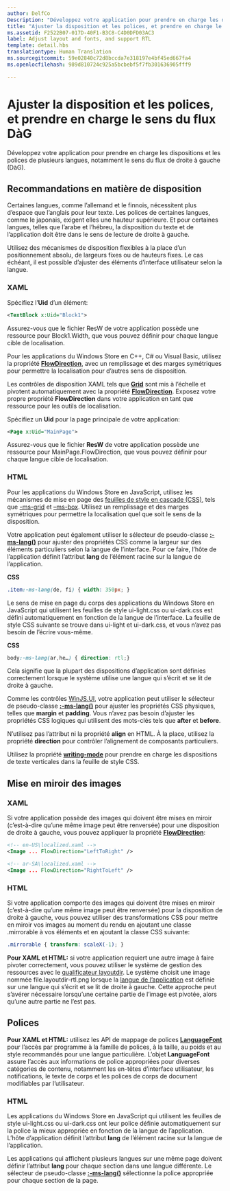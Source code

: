 ```yaml
---
author: DelfCo
Description: "Développez votre application pour prendre en charge les dispositions et les polices de plusieurs langues, notamment le sens du flux de droite à gauche (DàG)."
title: "Ajuster la disposition et les polices, et prendre en charge le sens du flux DàG"
ms.assetid: F2522B07-017D-40F1-B3C8-C4D0DFD03AC3
label: Adjust layout and fonts, and support RTL
template: detail.hbs
translationtype: Human Translation
ms.sourcegitcommit: 59e02840c72d8bccda7e318197e4bf45ed667fa4
ms.openlocfilehash: 989d810724c925a5bcbebf5f7fb301636905fff9

---
```


# Ajuster la disposition et les polices, et prendre en charge le sens du flux DàG





Développez votre application pour prendre en charge les dispositions et les polices de plusieurs langues, notamment le sens du flux de droite à gauche (DàG).

## <span id="Layout_guidelines"></span><span id="layout_guidelines"></span><span id="LAYOUT_GUIDELINES"></span>Recommandations en matière de disposition


Certaines langues, comme l’allemand et le finnois, nécessitent plus d’espace que l’anglais pour leur texte. Les polices de certaines langues, comme le japonais, exigent elles une hauteur supérieure. Et pour certaines langues, telles que l’arabe et l’hébreu, la disposition du texte et de l’application doit être dans le sens de lecture de droite à gauche.

Utilisez des mécanismes de disposition flexibles à la place d’un positionnement absolu, de largeurs fixes ou de hauteurs fixes. Le cas échéant, il est possible d’ajuster des éléments d’interface utilisateur selon la langue.

### <span id="XAML"></span><span id="xaml"></span>XAML

Spécifiez l’**Uid** d’un élément:

```XML
<TextBlock x:Uid="Block1">
```

Assurez-vous que le fichier ResW de votre application possède une ressource pour Block1.Width, que vous pouvez définir pour chaque langue cible de localisation.

Pour les applications du Windows Store en C++, C# ou Visual Basic, utilisez la propriété [**FlowDirection**](https://msdn.microsoft.com/library/windows/apps/br208716), avec un remplissage et des marges symétriques pour permettre la localisation pour d’autres sens de disposition.

Les contrôles de disposition XAML tels que [**Grid**](https://msdn.microsoft.com/library/windows/apps/br242704) sont mis à l’échelle et pivotent automatiquement avec la propriété [**FlowDirection**](https://msdn.microsoft.com/library/windows/apps/br208716). Exposez votre propre propriété **FlowDirection** dans votre application en tant que ressource pour les outils de localisation.

Spécifiez un **Uid** pour la page principale de votre application:

```XML
<Page x:Uid="MainPage">
```

Assurez-vous que le fichier **ResW** de votre application possède une ressource pour MainPage.FlowDirection, que vous pouvez définir pour chaque langue cible de localisation.

### <span id="HTML"></span><span id="html"></span>HTML

Pour les applications du Windows Store en JavaScript, utilisez les mécanismes de mise en page des [feuilles de style en cascade (CSS)](https://msdn.microsoft.com/library/ms531209), tels que [-ms-grid](https://msdn.microsoft.com/en-us/library/windows/apps/hh465453.aspx#g_section) et [–ms-box](https://msdn.microsoft.com/en-us/library/windows/apps/hh465453.aspx#f_section). Utilisez un remplissage et des marges symétriques pour permettre la localisation quel que soit le sens de la disposition.

Votre application peut également utiliser le sélecteur de pseudo-classe [**:-ms-lang()**](https://msdn.microsoft.com/library/cc848867) pour ajuster des propriétés CSS comme la largeur sur des éléments particuliers selon la langue de l’interface. Pour ce faire, l’hôte de l’application définit l’attribut **lang** de l’élément racine sur la langue de l’application.

**CSS**
```CSS
.item:-ms-lang(de, fi) { width: 350px; }
```

Le sens de mise en page du corps des applications du Windows Store en JavaScript qui utilisent les feuilles de style ui-light.css ou ui-dark.css est défini automatiquement en fonction de la langue de l’interface. La feuille de style CSS suivante se trouve dans ui-light et ui-dark.css, et vous n’avez pas besoin de l’écrire vous-même.

**CSS**
```CSS
body:-ms-lang(ar,he…) { direction: rtl;}
```

Cela signifie que la plupart des dispositions d’application sont définies correctement lorsque le système utilise une langue qui s’écrit et se lit de droite à gauche.

Comme les contrôles [WinJS.UI](https://msdn.microsoft.com/library/windows/apps/br229782), votre application peut utiliser le sélecteur de pseudo-classe [**:-ms-lang()**](https://msdn.microsoft.com/library/cc848867) pour ajuster les propriétés CSS physiques, telles que **margin** et **padding**. Vous n’avez pas besoin d’ajuster les propriétés CSS logiques qui utilisent des mots-clés tels que **after** et **before**.

N’utilisez pas l’attribut ni la propriété **align** en HTML. À la place, utilisez la propriété **direction** pour contrôler l’alignement de composants particuliers.

Utilisez la propriété [**writing-mode**](https://msdn.microsoft.com/library/ms531187) pour prendre en charge les dispositions de texte verticales dans la feuille de style CSS.

## <span id="Mirroring_images"></span><span id="mirroring_images"></span><span id="MIRRORING_IMAGES"></span>Mise en miroir des images


### <span id="XAML"></span><span id="xaml"></span>XAML

Si votre application possède des images qui doivent être mises en miroir (c’est-à-dire qu’une même image peut être renversée) pour une disposition de droite à gauche, vous pouvez appliquer la propriété [**FlowDirection**](https://msdn.microsoft.com/library/windows/apps/br208716):

```XML
<!-- en-US\localized.xaml -->
<Image ... FlowDirection="LeftToRight" />

<!-- ar-SA\localized.xaml -->
<Image ... FlowDirection="RightToLeft" />
```

### <span id="HTML"></span><span id="html"></span>HTML

Si votre application comporte des images qui doivent être mises en miroir (c’est-à-dire qu’une même image peut être renversée) pour la disposition de droite à gauche, vous pouvez utiliser des transformations CSS pour mettre en miroir vos images au moment du rendu en ajoutant une classe .mirrorable à vos éléments et en ajoutant la classe CSS suivante:

```CSS
.mirrorable { transform: scaleX(-1); }
```

**Pour XAML et HTML:** si votre application requiert une autre image à faire pivoter correctement, vous pouvez utiliser le système de gestion des ressources avec le [qualificateur layoutdir](https://msdn.microsoft.com/library/windows/apps/xaml/hh965324). Le système choisit une image nommée file.layoutdir-rtl.png lorsque la [langue de l’application](manage-language-and-region.md) est définie sur une langue qui s’écrit et se lit de droite à gauche. Cette approche peut s’avérer nécessaire lorsqu’une certaine partie de l’image est pivotée, alors qu’une autre partie ne l’est pas.

## <span id="Fonts"></span><span id="fonts"></span><span id="FONTS"></span>Polices


**Pour XAML et HTML:** utilisez les API de mappage de polices [**LanguageFont**](https://msdn.microsoft.com/library/windows/apps/br206864) pour l’accès par programme à la famille de polices, à la taille, au poids et au style recommandés pour une langue particulière. L’objet **LanguageFont** assure l’accès aux informations de police appropriées pour diverses catégories de contenu, notamment les en-têtes d’interface utilisateur, les notifications, le texte de corps et les polices de corps de document modifiables par l’utilisateur.

### <span id="HTML"></span><span id="html"></span>HTML

Les applications du Windows Store en JavaScript qui utilisent les feuilles de style ui-light.css ou ui-dark.css ont leur police définie automatiquement sur la police la mieux appropriée en fonction de la langue de l’application. L’hôte d’application définit l’attribut **lang** de l’élément racine sur la langue de l’application.

Les applications qui affichent plusieurs langues sur une même page doivent définir l’attribut **lang** pour chaque section dans une langue différente. Le sélecteur de pseudo-classe [**:-ms-lang()**](https://msdn.microsoft.com/library/cc848867) sélectionne la police appropriée pour chaque section de la page.

 

 






<!--HONumber=Jun16_HO4-->


